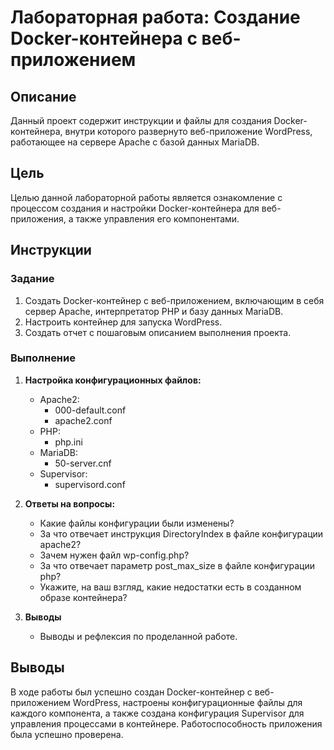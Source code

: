# Лабораторная работа: Создание Docker-контейнера с веб-приложением

## Описание

Данный проект содержит инструкции и файлы для создания Docker-контейнера, внутри которого развернуто веб-приложение WordPress, работающее на сервере Apache с базой данных MariaDB.

## Цель

Целью данной лабораторной работы является ознакомление с процессом создания и настройки Docker-контейнера для веб-приложения, а также управления его компонентами.

## Инструкции

### Задание

1. Создать Docker-контейнер с веб-приложением, включающим в себя сервер Apache, интерпретатор PHP и базу данных MariaDB.
2. Настроить контейнер для запуска WordPress.
3. Создать отчет с пошаговым описанием выполнения проекта.

### Выполнение

1. **Настройка конфигурационных файлов:**

   - Apache2:
     - 000-default.conf
     - apache2.conf
   - PHP:
     - php.ini
   - MariaDB:
     - 50-server.cnf
   - Supervisor:
     - supervisord.conf

2. **Ответы на вопросы:**

   - Какие файлы конфигурации были изменены?
   - За что отвечает инструкция DirectoryIndex в файле конфигурации apache2?
   - Зачем нужен файл wp-config.php?
   - За что отвечает параметр post_max_size в файле конфигурации php?
   - Укажите, на ваш взгляд, какие недостатки есть в созданном образе контейнера?

3. **Выводы**
   - Выводы и рефлексия по проделанной работе.

## Выводы

В ходе работы был успешно создан Docker-контейнер с веб-приложением WordPress, настроены конфигурационные файлы для каждого компонента, а также создана конфигурация Supervisor для управления процессами в контейнере. Работоспособность приложения была успешно проверена.
